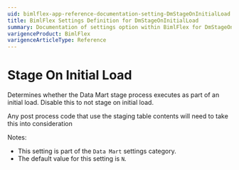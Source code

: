 ```yaml
---
uid: bimlflex-app-reference-documentation-setting-DmStageOnInitialLoad
title: BimlFlex Settings Definition for DmStageOnInitialLoad
summary: Documentation of settings option within BimlFlex for DmStageOnInitialLoad
varigenceProduct: BimlFlex
varigenceArticleType: Reference
---
```


# Stage On Initial Load

Determines whether the Data Mart stage process executes as part of an initial load. Disable this to not stage on initial load.

Any post process code that use the staging table contents will need to take this into consideration

Notes:

* This setting is part of the `Data Mart` settings category.
* The default value for this setting is `N`.
